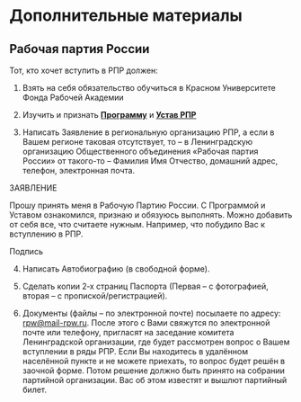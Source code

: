 # Дополнительные материалы

## Рабочая партия России

Тот, кто хочет вступить в РПР должен:

1. Взять на себя обязательство обучиться в Красном Университете Фонда Рабочей Академии

2. Изучить и признать [**Программу**](https://www.r-p-w.ru/programma.html) и [**Устав РПР**](https://www.r-p-w.ru/ustav.html)

3. Написать Заявление в региональную организацию РПР, а если в Вашем регионе таковая отсутствует, то – в Ленинградскую организацию Общественного объединения «Рабочая партия России» от такого-то – Фамилия Имя Отчество, домашний адрес, телефон, электронная почта.

ЗАЯВЛЕНИЕ

Прошу принять меня в Рабочую Партию России. С Программой и Уставом ознакомился, признаю и обязуюсь выполнять. Можно добавить от себя все, что считаете нужным. Например, что побудило Вас к вступлению в РПР.

Подпись

4. Написать Автобиографию (в свободной форме).

5. Сделать копии 2‑х страниц Паспорта (Первая – с фотографией, вторая – с пропиской/регистрацией).

6. Документы (файлы – по электронной почте) посылаете по адресу: [rpw@mail-rpw.ru](mailto:rpw@mail-rpw.ru). После этого с Вами свяжутся по электронной почте или телефону, пригласят на заседание комитета Ленинградской организации, где будет рассмотрен вопрос о Вашем вступлении в ряды РПР. Если Вы находитесь в удалённом населённой пункте и не можете приехать, то вопрос будет решён в заочной форме. Потом решение должно быть принято на собрании партийной организации. Вас об этом известят и вышлют партийный билет.
